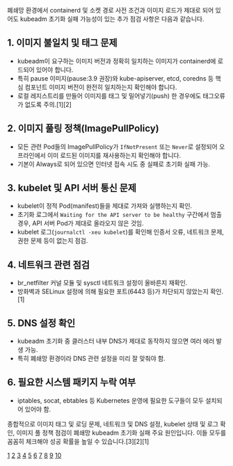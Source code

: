 폐쇄망 환경에서 containerd 및 소켓 경로 사전 조건과 이미지 로드가 제대로 되어 있어도 kubeadm 초기화 실패 가능성이 있는 추가 점검 사항은 다음과 같습니다.

## 1. 이미지 불일치 및 태그 문제
- kubeadm이 요구하는 이미지 버전과 정확히 일치하는 이미지가 containerd에 로드되어 있어야 합니다.
- 특히 pause 이미지(pause:3.9 권장)와 kube-apiserver, etcd, coredns 등 핵심 컴포넌트 이미지 버전이 완전히 일치하는지 확인해야 합니다.
- 로컬 레지스트리를 만들어 이미지를 태그 및 밀어넣기(push) 한 경우에도 태그오류가 없도록 주의.[1][2]

## 2. 이미지 풀링 정책(ImagePullPolicy)
- 모든 관련 Pod들의 ImagePullPolicy가 `IfNotPresent` 또는 `Never`로 설정되어 오프라인에서 이미 로드된 이미지를 재사용하는지 확인해야 합니다.
- 기본이 Always로 되어 있으면 인터넷 접속 시도 중 실패로 초기화 실패 가능.

## 3. kubelet 및 API 서버 통신 문제
- kubelet이 정적 Pod(manifest)들을 제대로 가져와 실행하는지 확인.
- 초기화 로그에서 `Waiting for the API server to be healthy` 구간에서 멈출 경우, API 서버 Pod가 제대로 올라오지 않은 것임.
- kubelet 로그(`journalctl -xeu kubelet`)를 확인해 인증서 오류, 네트워크 문제, 권한 문제 등이 없는지 점검.

## 4. 네트워크 관련 점검
- br_netfilter 커널 모듈 및 sysctl 네트워크 설정이 올바른지 재확인.
- 방화벽과 SELinux 설정에 의해 필요한 포트(6443 등)가 차단되지 않았는지 확인.[1]

## 5. DNS 설정 확인
- kubeadm 초기화 중 클러스터 내부 DNS가 제대로 동작하지 않으면 여러 에러 발생 가능.
- 특히 폐쇄망 환경이라 DNS 관련 설정을 미리 잘 맞춰야 함.

## 6. 필요한 시스템 패키지 누락 여부
- iptables, socat, ebtables 등 Kubernetes 운영에 필요한 도구들이 모두 설치되어 있어야 함.

종합적으로 이미지 태그 및 로딩 문제, 네트워크 및 DNS 설정, kubelet 상태 및 로그 확인, 이미지 풀 정책 점검이 폐쇄망 kubeadm 초기화 실패 주요 원인입니다. 이들 모두를 꼼꼼히 체크해야 성공 확률을 높일 수 있습니다.[3][2][1]

[1](https://kubernetes.io/blog/2023/10/12/bootstrap-an-air-gapped-cluster-with-kubeadm/)
[2](https://stackoverflow.com/questions/76801956/kubernetes-1-27-4-init-fails-for-offline-environment)
[3](https://github.com/kubernetes/kubeadm/issues/742)
[4](https://github.com/kubernetes/kubeadm/issues/1041)
[5](https://github.com/kubernetes/kubeadm/issues/2370)
[6](https://discuss.kubernetes.io/t/help-with-setting-air-gapped-kubernetes-cluster/25812)
[7](https://www.linkedin.com/pulse/install-docker-setup-kubernetes-cluster-offline-using-ayaz-khan)
[8](https://github.com/kubernetes-sigs/kubespray/issues/11004)
[9](https://www.reddit.com/r/kubernetes/comments/1buz5fh/getting_the_status_error_errimageneverpull_but/)
[10](https://lumenvox.capacity.com/article/153332/kubeadm-setup-on-offline-server)